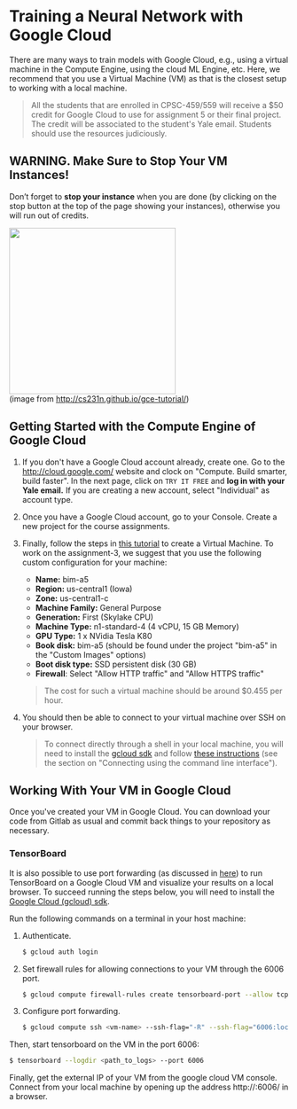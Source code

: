 # Training a Neural Network with Google Cloud

There are many ways to train models with Google Cloud, e.g., using a virtual machine in the Compute Engine, using the 
cloud ML Engine, etc. Here, we recommend that you use a Virtual Machine (VM) as that is the closest
setup to working with a local machine.

> All the students that are enrolled in CPSC-459/559 will receive a $50 credit for Google Cloud
to use for assignment 5 or their final project. The credit will be associated
to the student's Yale email. Students should use the resources judiciously. 

## WARNING. Make Sure to Stop Your VM Instances!

Don’t forget to **stop your instance** when you are done 
(by clicking on the stop button at the top of the page showing your instances), 
otherwise you will run out of credits. 

<img src="http://cs231n.github.io/assets/sadpuppy_nocredits.png" width="300"/><br/>
(image from http://cs231n.github.io/gce-tutorial/)

## Getting Started with the Compute Engine of Google Cloud

1. If you don't have a Google Cloud account already, create one. Go to the http://cloud.google.com/
website and clock on "Compute. Build smarter, build faster". In the next page, click on `TRY IT FREE`
and **log in with your Yale email.** If you are creating a new account, select "Individual" as account type.

2. Once you have a Google Cloud account, go to your Console. Create a new project 
for the course assignments.
   
3. Finally, follow the steps in [this tutorial](https://cloud.google.com/compute/docs/quickstart-linux) to create a Virtual Machine. 
To work on the assignment-3, we suggest that you use the following custom configuration for your machine:

    - **Name:** bim-a5
    - **Region:** us-central1 (Iowa)
    - **Zone:** us-central1-c
    - **Machine Family:** General Purpose
    - **Generation:** First (Skylake CPU)
    - **Machine Type:** n1-standard-4 (4 vCPU, 15 GB Memory)
    - **GPU Type:** 1 x NVidia Tesla K80
    - **Book disk:** bim-a5 (should be found under the project "bim-a5" in the "Custom Images" options)
    - **Boot disk type:** SSD persistent disk (30 GB)
    - **Firewall**: Select "Allow HTTP traffic" and "Allow HTTPS traffic"

    > The cost for such a virtual machine should be around $0.455 per hour.
    
4. You should then be able to connect to your virtual machine over SSH on your browser.

    > To connect directly through a shell in your local machine, you will need to install the
    [gcloud sdk](https://cloud.google.com/sdk/gcloud/) and follow [these instructions](https://cloud.google.com/compute/docs/instances/connecting-to-instance)
    (see the section on "Connecting using the command line interface").

## Working With Your VM in Google Cloud

Once you've created your VM in Google Cloud. You can download your code from Gitlab as usual
and commit back things to your repository as necessary. 

### TensorBoard 
It is also possible to use port forwarding (as discussed in [here](https://stackoverflow.com/questions/45060922/tensorboard-execution-from-google-cloud-machine)) to 
run TensorBoard on a Google Cloud VM and visualize your results on a local browser.
To succeed running the steps below, you will need to install the [Google Cloud (gcloud) sdk](https://cloud.google.com/sdk/gcloud/).

Run the following commands on a terminal in your host machine:

1.  Authenticate.
    ```bash
    $ gcloud auth login
    ```
    
2. Set firewall rules for allowing connections to your VM through the 6006 port.
    ```bash
    $ gcloud compute firewall-rules create tensorboard-port --allow tcp:6006
    ```
    
3. Configure port forwarding.
    ```bash
    $ gcloud compute ssh <vm-name> --ssh-flag="-R" --ssh-flag="6006:localhost:6006"
    ```
    
Then, start tensorboard on the VM in the port 6006:

```bash
$ tensorboard --logdir <path_to_logs> --port 6006
```
    
Finally, get the external IP of your VM from the google cloud VM console. Connect from your
local machine by opening up the address http://<vm-external-ip>:6006/ in a browser.

